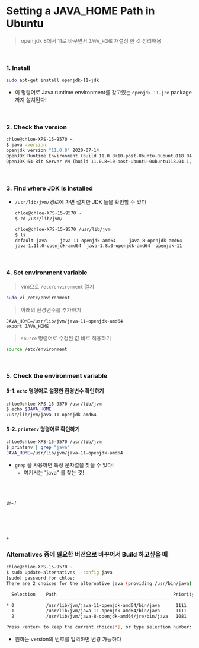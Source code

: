 # Setting a JAVA_HOME Path in Ubuntu

> open jdk 8에서 11로 바꾸면서 `JAVA_HOME` 재설정 한 것 정리해용

<br>

### 1.  Install

```bash
sudo apt-get install openjdk-11-jdk
```

- 이 명령어로 Java runtime environment를 갖고있는 `openjdk-11-jre` package 까지 설치된다!

<br>

### 2. Check the version

```bash
chloe@chloe-XPS-15-9570 ~
$ java -version
openjdk version "11.0.8" 2020-07-14
OpenJDK Runtime Environment (build 11.0.8+10-post-Ubuntu-0ubuntu118.04.1)
OpenJDK 64-Bit Server VM (build 11.0.8+10-post-Ubuntu-0ubuntu118.04.1, mixed mode, sharing)
```

<br>

### 3. Find where JDK is installed

- `/usr/lib/jvm/`경로에 가면 설치한 JDK 들을 확인할 수 있다

  ```bash
  chloe@chloe-XPS-15-9570 ~
  $ cd /usr/lib/jvm/
  
  chloe@chloe-XPS-15-9570 /usr/lib/jvm
  $ ls
  default-java     java-11-openjdk-amd64     java-8-openjdk-amd64
  java-1.11.0-openjdk-amd64  java-1.8.0-openjdk-amd64  openjdk-11
  
  ```

<br>

### 4. Set environment variable

> vim으로  `/etc/environment` 열기

```bash
sudo vi /etc/environment
```

> 아래의 환경변수를 추가하기

```
JAVA_HOME=/usr/lib/jvm/java-11-openjdk-amd64
export JAVA_HOME
```

> `source` 명령어로 수정된 값 바로 적용하기

```bash
source /etc/environment
```

<br>

### 5. Check the environment variable

#### 5-1. `echo` 명령어로 설정한 환경변수 확인하기

```bash
chloe@chloe-XPS-15-9570 /usr/lib/jvm
$ echo $JAVA_HOME
/usr/lib/jvm/java-11-openjdk-amd64
```

#### 5-2. `printenv` 명령어로 확인하기

```bash
chloe@chloe-XPS-15-9570 /usr/lib/jvm
$ printenv | grep "java"
JAVA_HOME=/usr/lib/jvm/java-11-openjdk-amd64
```

- `grep` 을 사용하면 특정 문자열을 찾을 수 있다!
  - 여기서는 "java" 를 찾는 것!

<br>

<br>

*끝~!*

<br>

<br>

<br>

`+`

### Alternatives 중에 필요한 버전으로 바꾸어서 Build 하고싶을 때

``` bash
chloe@chloe-XPS-15-9570 ~
$ sudo update-alternatives --config java
[sudo] password for chloe: 
There are 2 choices for the alternative java (providing /usr/bin/java).

  Selection    Path                                            Priority   Status
------------------------------------------------------------
* 0            /usr/lib/jvm/java-11-openjdk-amd64/bin/java      1111      auto mode
  1            /usr/lib/jvm/java-11-openjdk-amd64/bin/java      1111      manual mode
  2            /usr/lib/jvm/java-8-openjdk-amd64/jre/bin/java   1081      manual mode

Press <enter> to keep the current choice[*], or type selection number: 

```

- 원하는 version의 번호를 입력하면 변경 가능하다
